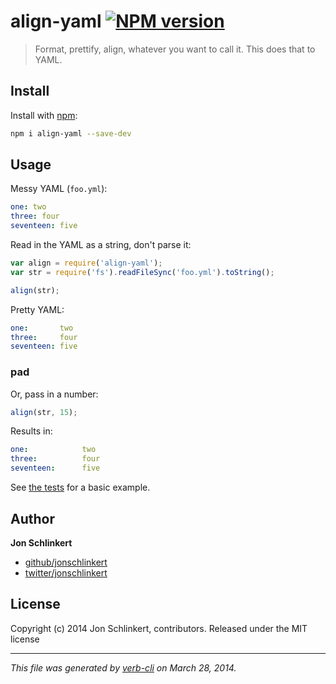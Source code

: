 # align-yaml [![NPM version](https://badge.fury.io/js/align-yaml.png)](http://badge.fury.io/js/align-yaml)

> Format, prettify, align, whatever you want to call it. This does that to YAML.

## Install
Install with [npm](npmjs.org):

```bash
npm i align-yaml --save-dev
```


## Usage

Messy YAML (`foo.yml`):

```yaml
one: two
three: four
seventeen: five
```

Read in the YAML as a string, don't parse it:

```js
var align = require('align-yaml');
var str = require('fs').readFileSync('foo.yml').toString();

align(str);
```

Pretty YAML:

```yaml
one:       two
three:     four
seventeen: five
```

### pad

Or, pass in a number:

```js
align(str, 15);
```

Results in:

```yaml
one:            two
three:          four
seventeen:      five
```


See [the tests](./test/test.js) for a basic example.

## Author

**Jon Schlinkert**

+ [github/jonschlinkert](https://github.com/jonschlinkert)
+ [twitter/jonschlinkert](http://twitter.com/jonschlinkert)

## License
Copyright (c) 2014 Jon Schlinkert, contributors.
Released under the MIT license

***

_This file was generated by [verb-cli](https://github.com/assemble/verb-cli) on March 28, 2014._